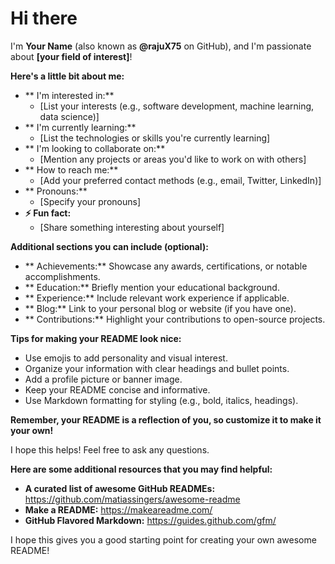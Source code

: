 # Hi there 



I'm **Your Name** (also known as **@rajuX75** on GitHub), and I'm passionate about **[your field of interest]**!

**Here's a little bit about me:**

* ** I'm interested in:**
    * [List your interests (e.g., software development, machine learning, data science)]
* ** I'm currently learning:**
    * [List the technologies or skills you're currently learning]
* ** I'm looking to collaborate on:**
    * [Mention any projects or areas you'd like to work on with others]
* ** How to reach me:**
    * [Add your preferred contact methods (e.g., email, Twitter, LinkedIn)]
* ** Pronouns:**
    * [Specify your pronouns]
* **⚡ Fun fact:**
    * [Share something interesting about yourself]

**Additional sections you can include (optional):**

* ** Achievements:** Showcase any awards, certifications, or notable accomplishments.
* ** Education:** Briefly mention your educational background.
* ** Experience:** Include relevant work experience if applicable.
* ** Blog:** Link to your personal blog or website (if you have one).
* ** Contributions:** Highlight your contributions to open-source projects.

**Tips for making your README look nice:**

* Use emojis to add personality and visual interest.
* Organize your information with clear headings and bullet points.
* Add a profile picture or banner image.
* Keep your README concise and informative.
* Use Markdown formatting for styling (e.g., bold, italics, headings).

**Remember, your README is a reflection of you, so customize it to make it your own!**

I hope this helps! Feel free to ask any questions.

**Here are some additional resources that you may find helpful:**

* **A curated list of awesome GitHub READMEs:** https://github.com/matiassingers/awesome-readme
* **Make a README:** https://makeareadme.com/
* **GitHub Flavored Markdown:** https://guides.github.com/gfm/

I hope this gives you a good starting point for creating your own awesome README!
